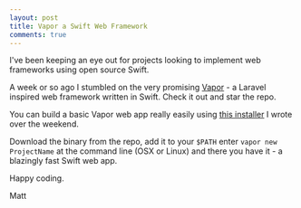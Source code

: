 ```yaml
---
layout: post
title: Vapor a Swift Web Framework
comments: true
---
```


I've been keeping an eye out for projects looking to implement web frameworks using open source Swift.

A week or so ago I stumbled on the very promising [Vapor](https://github.com/tannernelson/vapor) - a Laravel inspired web
framework written in Swift. Check it out and star the repo.

You can build a basic Vapor web app really easily using [this installer](https://github.com/mpclarkson/vapor-installer)
I wrote over the weekend.

Download the binary from the repo, add it to your `$PATH` enter `vapor new ProjectName` at the command line (OSX or Linux)
and there you have it - a blazingly fast Swift web app.

Happy coding.

Matt